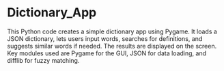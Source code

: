 # Dictionary_App
This Python code creates a simple dictionary app using Pygame. It loads a JSON dictionary, lets users input words, searches for definitions, and suggests similar words if needed. The results are displayed on the screen. Key modules used are Pygame for the GUI, JSON for data loading, and difflib for fuzzy matching.
